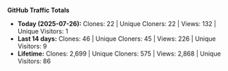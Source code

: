 
**GitHub Traffic Totals**

- **Today (2025-07-26):** Clones: 22 | Unique Cloners: 22 | Views: 132 | Unique Visitors: 1
- **Last 14 days:** Clones: 46 | Unique Cloners: 45 | Views: 226 | Unique Visitors: 9
- **Lifetime:** Clones: 2,699 | Unique Cloners: 575 | Views: 2,868 | Unique Visitors: 86

